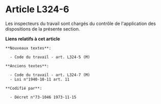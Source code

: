 # Article L324-6

Les inspecteurs du travail sont chargés du contrôle de l'application des dispositions de la présente section.

**Liens relatifs à cet article**

	**Nouveaux textes**:

	  - Code du travail - art. L324-5 (M)

	**Anciens textes**:

	  - Code du travail - art. L324-7 (M)
	  - Loi n°1940-10-11 art. 11

	**Codifié par**:

	  - Décret n°73-1046 1973-11-15
